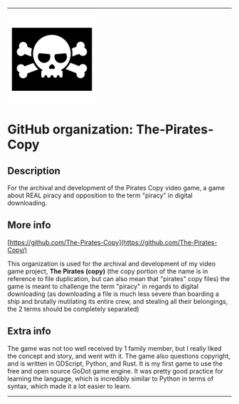 
***

![JollyRoger_PirateIcon.png failed to load. The file may be missing or corrupt. Check the file path for errors first.](/AdditionalInfo/2/The-Pirates-Copy/JollyRoger_PirateIcon.png)

# GitHub organization: The-Pirates-Copy

## Description

For the archival and development of the Pirates Copy video game, a game about REAL piracy and opposition to the term "piracy" in digital downloading.

## More info

[https://github.com/The-Pirates-Copy](https://github.com/The-Pirates-Copy/)

This organization is used for the archival and development of my video game project, **The Pirates (copy)** (the copy portion of the name is in reference to file duplication, but can also mean that "pirates" copy files) the game is meant to challenge the term "piracy" in regards to digital downloading (as downloading a file is much less severe than boarding a ship and brutally mutilating its entire crew, and stealing all their belongings, the 2 terms should be completely separated) 

## Extra info

The game was not too well received by 1 family member, but I really liked the concept and story, and went with it. The game also questions copyright, and is written in GDScript, Python, and Rust. It is my first game to use the free and open source GoDot game engine. It was pretty good practice for learning the language, which is incredibly similar to Python in terms of syntax, which made it a lot easier to learn.

***

